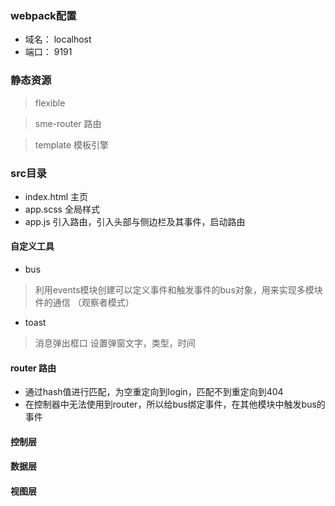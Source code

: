 ### webpack配置
* 域名： localhost
* 端口： 9191

### 静态资源

> flexible

> sme-router 路由

> template 模板引擎

### src目录
* index.html 主页
* app.scss 全局样式
* app.js 引入路由，引入头部与侧边栏及其事件，启动路由

#### 自定义工具
* bus
> 利用events模块创建可以定义事件和触发事件的bus对象，用来实现多模块件的通信 （观察者模式）
* toast
> 消息弹出框口 设置弹窗文字，类型，时间

#### router 路由
* 通过hash值进行匹配，为空重定向到login，匹配不到重定向到404
* 在控制器中无法使用到router，所以给bus绑定事件，在其他模块中触发bus的事件

#### 控制层

#### 数据层

#### 视图层
